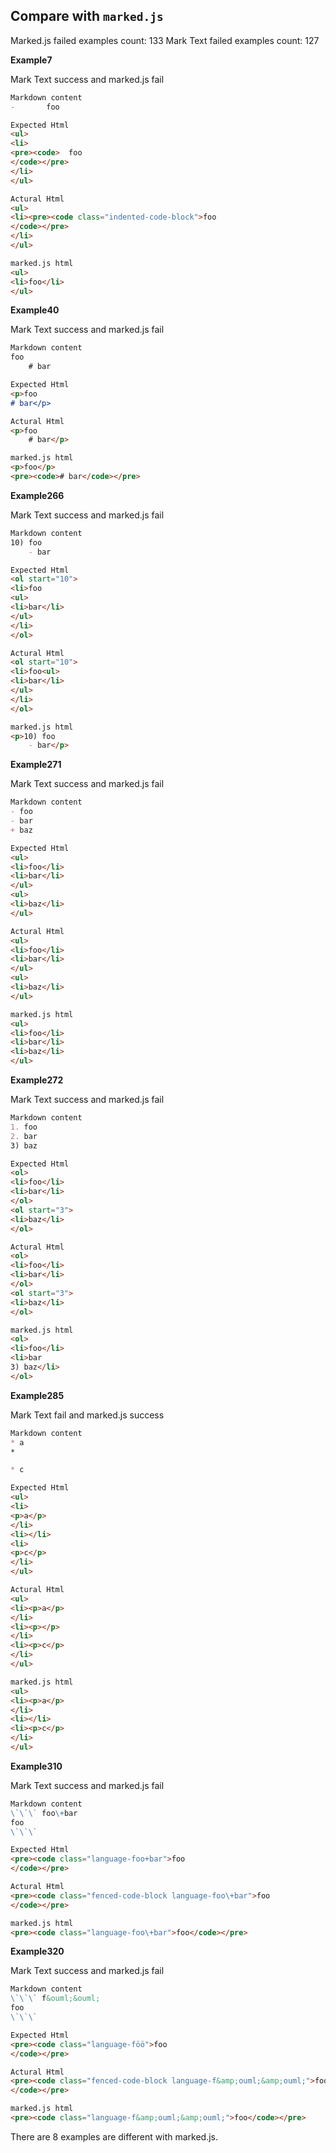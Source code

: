 ## Compare with `marked.js`

Marked.js failed examples count: 133
Mark Text failed examples count: 127

**Example7**

Mark Text success and marked.js fail

```markdown
Markdown content
-		foo

Expected Html
<ul>
<li>
<pre><code>  foo
</code></pre>
</li>
</ul>

Actural Html
<ul>
<li><pre><code class="indented-code-block">foo
</code></pre>
</li>
</ul>

marked.js html
<ul>
<li>foo</li>
</ul>

```

**Example40**

Mark Text success and marked.js fail

```markdown
Markdown content
foo
    # bar

Expected Html
<p>foo
# bar</p>

Actural Html
<p>foo
    # bar</p>

marked.js html
<p>foo</p>
<pre><code># bar</code></pre>
```

**Example266**

Mark Text success and marked.js fail

```markdown
Markdown content
10) foo
    - bar

Expected Html
<ol start="10">
<li>foo
<ul>
<li>bar</li>
</ul>
</li>
</ol>

Actural Html
<ol start="10">
<li>foo<ul>
<li>bar</li>
</ul>
</li>
</ol>

marked.js html
<p>10) foo
    - bar</p>

```

**Example271**

Mark Text success and marked.js fail

```markdown
Markdown content
- foo
- bar
+ baz

Expected Html
<ul>
<li>foo</li>
<li>bar</li>
</ul>
<ul>
<li>baz</li>
</ul>

Actural Html
<ul>
<li>foo</li>
<li>bar</li>
</ul>
<ul>
<li>baz</li>
</ul>

marked.js html
<ul>
<li>foo</li>
<li>bar</li>
<li>baz</li>
</ul>

```

**Example272**

Mark Text success and marked.js fail

```markdown
Markdown content
1. foo
2. bar
3) baz

Expected Html
<ol>
<li>foo</li>
<li>bar</li>
</ol>
<ol start="3">
<li>baz</li>
</ol>

Actural Html
<ol>
<li>foo</li>
<li>bar</li>
</ol>
<ol start="3">
<li>baz</li>
</ol>

marked.js html
<ol>
<li>foo</li>
<li>bar
3) baz</li>
</ol>

```

**Example285**

Mark Text fail and marked.js success

```markdown
Markdown content
* a
*

* c

Expected Html
<ul>
<li>
<p>a</p>
</li>
<li></li>
<li>
<p>c</p>
</li>
</ul>

Actural Html
<ul>
<li><p>a</p>
</li>
<li><p></p>
</li>
<li><p>c</p>
</li>
</ul>

marked.js html
<ul>
<li><p>a</p>
</li>
<li></li>
<li><p>c</p>
</li>
</ul>

```

**Example310**

Mark Text success and marked.js fail

```markdown
Markdown content
\`\`\` foo\+bar
foo
\`\`\`

Expected Html
<pre><code class="language-foo+bar">foo
</code></pre>

Actural Html
<pre><code class="fenced-code-block language-foo\+bar">foo
</code></pre>

marked.js html
<pre><code class="language-foo\+bar">foo</code></pre>

```

**Example320**

Mark Text success and marked.js fail

```markdown
Markdown content
\`\`\` f&ouml;&ouml;
foo
\`\`\`

Expected Html
<pre><code class="language-föö">foo
</code></pre>

Actural Html
<pre><code class="fenced-code-block language-f&amp;ouml;&amp;ouml;">foo
</code></pre>

marked.js html
<pre><code class="language-f&amp;ouml;&amp;ouml;">foo</code></pre>

```

There are 8 examples are different with marked.js.